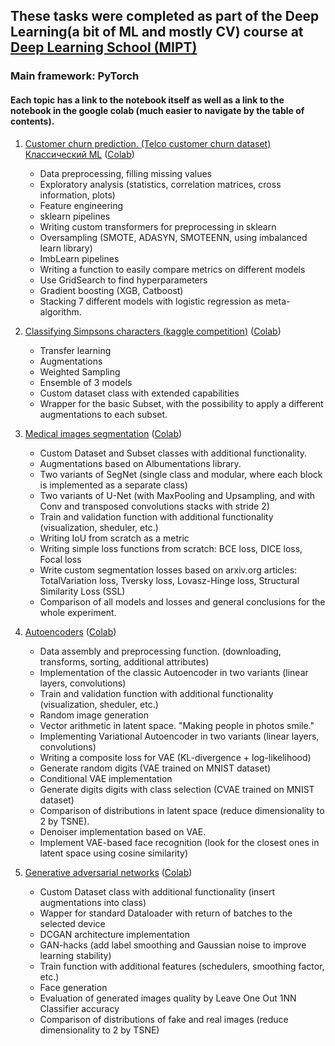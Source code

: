 ## These tasks were completed as part of the Deep Learning(a bit of ML and mostly CV) course at [Deep Learning School (MIPT)](https://www.dlschool.org/)
### Main framework: PyTorch
#### Each topic has a link to the notebook itself as well as a link to the notebook in the google colab (much easier to navigate by the table of contents).
1. [Customer churn prediction. (Telco customer churn dataset) Классический ML](Churn_prediction.ipynb) ([Colab](https://colab.research.google.com/drive/1FH-85LxBdQdW8LxnRp32H20pWKSQoYIt?usp=sharing))
   * Data preprocessing, filling missing values
   * Exploratory analysis (statistics, correlation matrices, cross information, plots)
   * Feature engineering
   * sklearn pipelines
   * Writing custom transformers for preprocessing in sklearn
   * Oversampling (SMOTE, ADASYN, SMOTEENN, using imbalanced learn library)
   * ImbLearn pipelines
   * Writing a function to easily compare metrics on different models
   * Use GridSearch to find hyperparameters
   * Gradient boosting (XGB, Catboost)
   * Stacking 7 different models with logistic regression as meta-algorithm.
   
3. [Classifying Simpsons characters (kaggle competition)](Classification_of_Simpsons_series_characters.ipynb)
   ([Colab](https://colab.research.google.com/drive/1NFBKi9QqfwxVN2pJE8rC4UUT_BXVXuBT?usp=sharing))
   * Transfer learning
   * Augmentations
   * Weighted Sampling
   * Ensemble of 3 models
   * Custom dataset class with extended capabilities
   * Wrapper for the basic Subset, with the possibility to apply a different augmentations to each subset.
   
3. [Medical images segmentation](Segmentation_of_dermatoscopic_images.ipynb) ([Colab](https://colab.research.google.com/drive/1NR6dmXTBELhtjWTmLMtOL9GoQFCKZ6Vc?usp=sharing))
   * Custom Dataset and Subset classes with additional functionality.
   * Augmentations based on Albumentations library.
   * Two variants of SegNet (single class and modular, where each block is implemented as a separate class)
   * Two variants of U-Net (with MaxPooling and Upsampling, and with Conv and transposed convolutions stacks with stride 2)
   * Train and validation function with additional functionality (visualization, sheduler, etc.)
   * Writing IoU from scratch as a metric
   * Writing simple loss functions from scratch: BCE loss, DICE loss, Focal loss
   * Write custom segmentation losses based on arxiv.org articles:<br>
     TotalVariation loss, Tversky loss, Lovasz-Hinge loss, Structural Similarity Loss (SSL)
   * Comparison of all models and losses and general conclusions for the whole experiment.
   
4. [Autoencoders](Autoencoders.ipynb) 
   ([Colab](https://colab.research.google.com/drive/1A1zU22z4iNPuzuNLBgOyOXO_WwNxC6dZ?usp=sharing))
   * Data assembly and preprocessing function. (downloading, transforms, sorting, additional attributes)
   * Implementation of the classic Autoencoder in two variants (linear layers, convolutions)
   * Train and validation function with additional functionality (visualization, sheduler, etc.)
   * Random image generation
   * Vector arithmetic in latent space. "Making people in photos smile."
   * Implementing Variational Autoencoder in two variants (linear layers, convolutions)
   * Writing a composite loss for VAE (KL-divergence + log-likelihood)
   * Generate random digits (VAE trained on MNIST dataset)
   * Conditional VAE implementation
   * Generate digits digits with class selection (CVAE trained on MNIST dataset)
   * Comparison of distributions in latent space (reduce dimensionality to 2 by TSNE).
   * Denoiser implementation based on VAE.
   * Implement VAE-based face recognition (look for the closest ones in latent space using cosine similarity)
   
5. [Generative adversarial networks](GANs.ipynb) ([Colab](https://colab.research.google.com/drive/1JCd4wBrm6I2JA8SE5EB8j-_FUrKAEA9A?usp=sharing))
   * Custom Dataset class with additional functionality (insert augmentations into class)
   * Wapper for standard Dataloader with return of batches to the selected device
   * DCGAN architecture implementation
   * GAN-hacks (add label smoothing and Gaussian noise to improve learning stability)
   * Train function with additional features (schedulers, smoothing factor, etc.)
   * Face generation
   * Evaluation of generated images quality by Leave One Out 1NN Classifier accuracy
   * Comparison of distributions of fake and real images (reduce dimensionality to 2 by TSNE)
